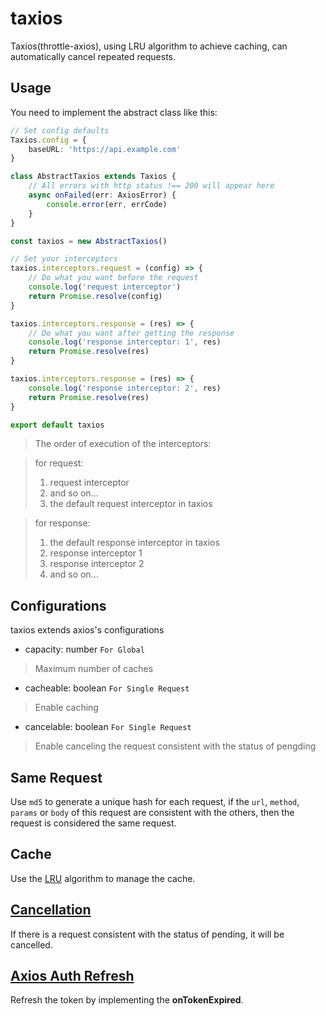 # taxios
Taxios(throttle-axios), using LRU algorithm to achieve caching, can automatically cancel repeated requests.

## Usage

You need to implement the abstract class like this:
```ts
// Set config defaults
Taxios.config = {
    baseURL: 'https://api.example.com'
}

class AbstractTaxios extends Taxios {
    // All errors with http status !== 200 will appear here
    async onFailed(err: AxiosError) {
        console.error(err, errCode)
    }
}

const taxios = new AbstractTaxios()

// Set your interceptors
taxios.interceptors.request = (config) => {
    // Do what you want before the request
    console.log('request interceptor')
    return Promise.resolve(config)
}

taxios.interceptors.response = (res) => {
    // Do what you want after getting the response
    console.log('response interceptor: 1', res)
    return Promise.resolve(res)
}

taxios.interceptors.response = (res) => {
    console.log('response interceptor: 2', res)
    return Promise.resolve(res)
}

export default taxios
```

> The order of execution of the interceptors:

> for request: 
> 1. request interceptor
> 1. and so on...
> 1. the default request interceptor in taxios

> for response: 
> 1. the default response interceptor in taxios
> 1. response interceptor 1
> 1. response interceptor 2 
> 1. and so on...

## Configurations
taxios extends axios's configurations

- capacity: number `For Global`
> Maximum number of caches

- cacheable: boolean `For Single Request`
> Enable caching

- cancelable: boolean  `For Single Request`
> Enable canceling the request consistent with the status of pengding

## Same Request
Use `md5` to generate a unique hash for each request, if the `url`, `method`, `params` or `body` of this request are consistent with the others, then the request is considered the same request.

## Cache

Use the [LRU](./https://en.wikipedia.org/wiki/Cache_replacement_policies#Least_recently_used_(LRU)) algorithm to manage the cache.

## [Cancellation](https://axios-http.com/docs/cancellation)

If there is a request consistent with the status of pending, it will be cancelled.

## [Axios Auth Refresh]((https://github.com/Flyrell/axios-auth-refresh#usage))

Refresh the token by implementing the **onTokenExpired**.